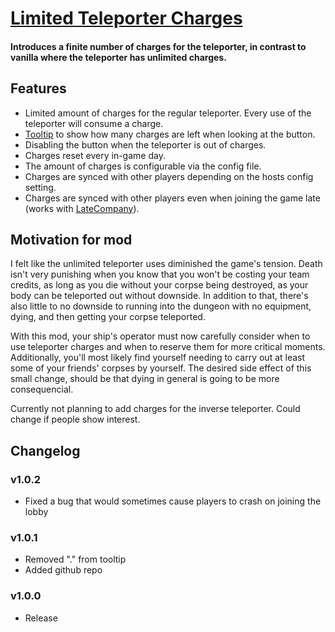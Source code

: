 # [Limited Teleporter Charges](https://thunderstore.io/c/lethal-company/p/Tesert/LimitedTeleporterCharges/)
#### Introduces a finite number of charges for the teleporter, in contrast to vanilla where the teleporter has unlimited charges.

## Features
* Limited amount of charges for the regular teleporter. Every use of the teleporter will consume a charge.
* [Tooltip](https://i.imgur.com/9HumfTP.png) to show how many charges are left when looking at the button.
* Disabling the button when the teleporter is out of charges.
* Charges reset every in-game day.
* The amount of charges is configurable via the config file.
* Charges are synced with other players depending on the hosts config setting. 
* Charges are synced with other players even when joining the game late (works with [LateCompany](https://thunderstore.io/c/lethal-company/p/anormaltwig/LateCompany/)).

## Motivation for mod
I felt like the unlimited teleporter uses diminished the game's tension. Death isn't very punishing when you know that you won't be costing your team credits, as long as you die without your corpse being destroyed, as your body can be teleported out without downside. In addition to that, there's also little to no downside to running into the dungeon with no equipment, dying, and then getting your corpse teleported.

With this mod, your ship's operator must now carefully consider when to use teleporter charges and when to reserve them for more critical moments. Additionally, you'll most likely find yourself needing to carry out at least some of your friends' corpses by yourself. The desired side effect of this small change, should be that dying in general is going to be more consequencial.

Currently not planning to add charges for the inverse teleporter. Could change if people show interest.

## Changelog
### v1.0.2
* Fixed a bug that would sometimes cause players to crash on joining the lobby
### v1.0.1
* Removed "." from tooltip
* Added github repo
### v1.0.0 
* Release
